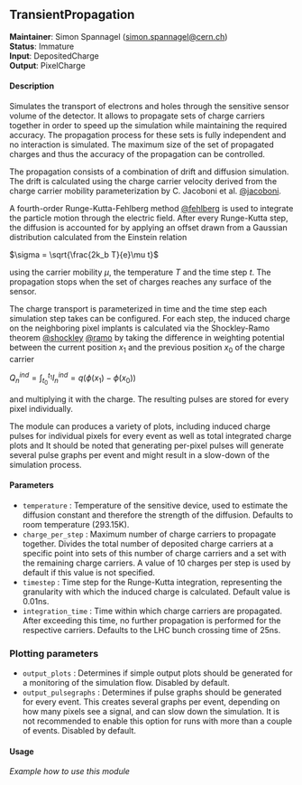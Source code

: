 ## TransientPropagation
**Maintainer**: Simon Spannagel (simon.spannagel@cern.ch)  
**Status**: Immature  
**Input**: DepositedCharge  
**Output**: PixelCharge

#### Description
Simulates the transport of electrons and holes through the sensitive sensor volume of the detector. It allows to propagate sets of charge carriers together in order to speed up the simulation while maintaining the required accuracy. The propagation process for these sets is fully independent and no interaction is simulated. The maximum size of the set of propagated charges and thus the accuracy of the propagation can be controlled.

The propagation consists of a combination of drift and diffusion simulation. The drift is calculated using the charge carrier velocity derived from the charge carrier mobility parameterization by C. Jacoboni et al. [@jacoboni].

A fourth-order Runge-Kutta-Fehlberg method [@fehlberg] is used to integrate the particle motion through the electric field. After every Runge-Kutta step, the diffusion is accounted for by applying an offset drawn from a Gaussian distribution calculated from the Einstein relation

$`\sigma = \sqrt{\frac{2k_b T}{e}\mu t}`$

using the carrier mobility $`\mu`$, the temperature $`T`$ and the time step $`t`$. The propagation stops when the set of charges reaches any surface of the sensor.

The charge transport is parameterized in time and the time step each simulation step takes can be configured.
For each step, the induced charge on the neighboring pixel implants is calculated via the Shockley-Ramo theorem [@shockley] [@ramo] by taking the difference in weighting potential between the current position $`x_1`$ and the previous position $`x_0`$ of the charge carrier

$` Q_n^{ind}  = \int_{t_0}^{t_1} I_n^{ind} = q \left( \phi (x_1) - \phi(x_0) \right)`$

and multiplying it with the charge. The resulting pulses are stored for every pixel individually.

The module can produces a variety of plots, including induced charge pulses for individual pixels for every event as well as total integrated charge plots and
It should be noted that generating per-pixel pulses will generate several pulse graphs per event and might result in a slow-down of the simulation process.

#### Parameters
* `temperature` : Temperature of the sensitive device, used to estimate the diffusion constant and therefore the strength of the diffusion. Defaults to room temperature (293.15K).
* `charge_per_step` : Maximum number of charge carriers to propagate together. Divides the total number of deposited charge carriers at a specific point into sets of this number of charge carriers and a set with the remaining charge carriers. A value of 10 charges per step is used by default if this value is not specified.
* `timestep` : Time step for the Runge-Kutta integration, representing the granularity with which the induced charge is calculated. Default value is 0.01ns.
* `integration_time` : Time within which charge carriers are propagated. After exceeding this time, no further propagation is performed for the respective carriers. Defaults to the LHC bunch crossing time of 25ns.

### Plotting parameters
* `output_plots` : Determines if simple output plots should be generated for a monitoring of the simulation flow. Disabled by default.
* `output_pulsegraphs` : Determines if pulse graphs should be generated for every event. This creates several graphs per event, depending on how many pixels see a signal, and can slow down the simulation. It is not recommended to enable this option for runs with more than a couple of events. Disabled by default.


#### Usage
*Example how to use this module*

[@jacoboni]: https://doi.org/10.1016/0038-1101(77)90054-5
[@fehlberg]: https://ntrs.nasa.gov/search.jsp?R=19690021375
[@shockley]: https://doi.org/10.1063/1.1710367
[@ramo]: https://doi.org/10.1109/JRPROC.1939.228757
